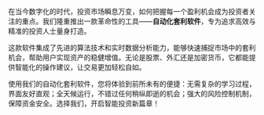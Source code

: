 在当今数字化的时代，投资市场瞬息万变，如何把握每一个盈利机会成为投资者关注的重点。我们隆重推出一款革命性的工具——**自动化套利软件**，专为追求高效与精准的投资人士量身打造。

这款软件集成了先进的算法技术和实时数据分析能力，能够快速捕捉市场中的套利机会，帮助用户实现资产的稳健增值。无论是股票、外汇还是加密货币，它都能提供智能化的操作建议，让交易更加轻松自如。

使用我们的自动化套利软件，您将体验到前所未有的便捷：无需复杂的学习过程，界面友好直观；全天候运行，不错过任何稍纵即逝的机会；强大的风险控制机制，保障资金安全。选择我们，开启智能投资新篇章！